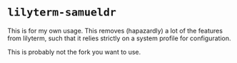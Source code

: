`lilyterm-samueldr`
===================

This is for my own usage. This removes (hapazardly) a lot of the features from
lilyterm, such that it relies strictly on a system profile for configuration.

This is probably not the fork you want to use.
